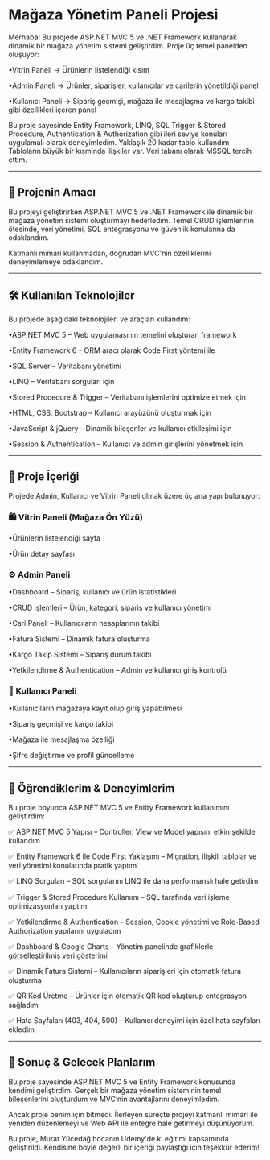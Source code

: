 # Mağaza Yönetim Paneli Projesi

Merhaba! Bu projede ASP.NET MVC 5 ve .NET Framework kullanarak dinamik bir mağaza yönetim sistemi geliştirdim. Proje üç temel panelden oluşuyor:

&#8226;Vitrin Paneli → Ürünlerin listelendiği kısım

&#8226;Admin Paneli → Ürünler, siparişler, kullanıcılar ve carilerin yönetildiği panel

&#8226;Kullanıcı Paneli → Sipariş geçmişi, mağaza ile mesajlaşma ve kargo takibi gibi özellikleri içeren panel


Bu proje sayesinde Entity Framework, LINQ, SQL Trigger & Stored Procedure, Authentication & Authorization gibi ileri seviye konuları uygulamalı olarak deneyimledim. Yaklaşık 20 kadar tablo kullandım
Tabloların büyük bir kısminda ilişkiler var. Veri tabanı
olarak MSSQL tercih ettim.


---

## 🎯 Projenin Amacı

Bu projeyi geliştirirken ASP.NET MVC 5 ve .NET Framework ile dinamik bir mağaza yönetim sistemi oluşturmayı hedefledim. Temel CRUD işlemlerinin ötesinde, veri yönetimi, SQL entegrasyonu ve güvenlik konularına da odaklandım.

Katmanlı mimari kullanmadan, doğrudan MVC'nin özelliklerini deneyimlemeye odaklandım.


---

## 🛠 Kullanılan Teknolojiler

Bu projede aşağıdaki teknolojileri ve araçları kullandım:

&#8226;ASP.NET MVC 5 – Web uygulamasının temelini oluşturan framework

&#8226;Entity Framework 6 – ORM aracı olarak Code First yöntemi ile

&#8226;SQL Server – Veritabanı yönetimi

&#8226;LINQ – Veritabanı sorguları için

&#8226;Stored Procedure & Trigger – Veritabanı işlemlerini optimize etmek için

&#8226;HTML, CSS, Bootstrap – Kullanıcı arayüzünü oluşturmak için

&#8226;JavaScript & jQuery – Dinamik bileşenler ve kullanıcı etkileşimi için

&#8226;Session & Authentication – Kullanıcı ve admin girişlerini yönetmek için



---

## 📌 Proje İçeriği

Projede Admin, Kullanıcı ve Vitrin Paneli olmak üzere üç ana yapı bulunuyor:

### 🛍 Vitrin Paneli (Mağaza Ön Yüzü)

&#8226;Ürünlerin listelendiği sayfa

&#8226;Ürün detay sayfası

### ⚙️ Admin Paneli

&#8226;Dashboard – Sipariş, kullanıcı ve ürün istatistikleri

&#8226;CRUD işlemleri – Ürün, kategori, sipariş ve kullanıcı yönetimi

&#8226;Cari Paneli – Kullanıcıların hesaplarının takibi

&#8226;Fatura Sistemi – Dinamik fatura oluşturma

&#8226;Kargo Takip Sistemi – Sipariş durum takibi

&#8226;Yetkilendirme & Authentication – Admin ve kullanıcı giriş kontrolü


### 👤 Kullanıcı Paneli

&#8226;Kullanıcıların mağazaya kayıt olup giriş yapabilmesi

&#8226;Sipariş geçmişi ve kargo takibi

&#8226;Mağaza ile mesajlaşma özelliği

&#8226;Şifre değiştirme ve profil güncelleme



---

## 🔧 Öğrendiklerim & Deneyimlerim

Bu proje boyunca ASP.NET MVC 5 ve Entity Framework kullanımını geliştirdim:

✅ ASP.NET MVC 5 Yapısı – Controller, View ve Model yapısını etkin şekilde kullandım

✅ Entity Framework 6 ile Code First Yaklaşımı – Migration, ilişkili tablolar ve veri yönetimi konularında pratik yaptım

✅ LINQ Sorguları – SQL sorgularını LINQ ile daha performanslı hale getirdim

✅ Trigger & Stored Procedure Kullanımı – SQL tarafında veri işleme optimizasyonları yaptım

✅ Yetkilendirme & Authentication – Session, Cookie yönetimi ve Role-Based Authorization yapılarını uyguladım

✅ Dashboard & Google Charts – Yönetim panelinde grafiklerle görselleştirilmiş veri gösterimi

✅ Dinamik Fatura Sistemi – Kullanıcıların siparişleri için otomatik fatura oluşturma

✅ QR Kod Üretme – Ürünler için otomatik QR kod oluşturup entegrasyon sağladım

✅ Hata Sayfaları (403, 404, 500) – Kullanıcı deneyimi için özel hata sayfaları ekledim


---

## 🎉 Sonuç & Gelecek Planlarım

Bu proje sayesinde ASP.NET MVC 5 ve Entity Framework konusunda kendimi geliştirdim. Gerçek bir mağaza yönetim sisteminin temel bileşenlerini oluşturdum ve MVC’nin avantajlarını deneyimledim.

Ancak proje benim için bitmedi.
İlerleyen süreçte projeyi katmanlı mimari ile yeniden düzenlemeyi ve Web API ile entegre hale getirmeyi düşünüyorum.

Bu proje, Murat Yücedağ hocanın Udemy'de ki eğitimi kapsamında geliştirildi. Kendisine böyle değerli bir içeriği paylaştığı için teşekkür ederim!
